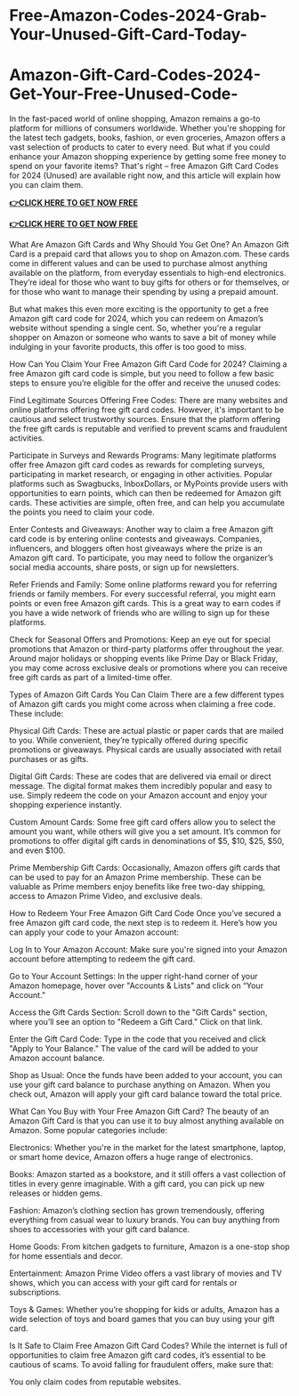 # Free-Amazon-Codes-2024-Grab-Your-Unused-Gift-Card-Today-
# Amazon-Gift-Card-Codes-2024-Get-Your-Free-Unused-Code-
In the fast-paced world of online shopping, Amazon remains a go-to platform for millions of consumers worldwide. Whether you're shopping for the latest tech gadgets, books, fashion, or even groceries, Amazon offers a vast selection of products to cater to every need. But what if you could enhance your Amazon shopping experience by getting some free money to spend on your favorite items? That's right – free Amazon Gift Card Codes for 2024 (Unused) are available right now, and this article will explain how you can claim them.

**[👉CLICK HERE TO GET NOW FREE](https://preofferzon.com/all%20offer%20gift%20card)**


**[👉CLICK HERE TO GET NOW FREE](https://preofferzon.com/all%20offer%20gift%20card)**

What Are Amazon Gift Cards and Why Should You Get One?
An Amazon Gift Card is a prepaid card that allows you to shop on Amazon.com. These cards come in different values and can be used to purchase almost anything available on the platform, from everyday essentials to high-end electronics. They’re ideal for those who want to buy gifts for others or for themselves, or for those who want to manage their spending by using a prepaid amount.

But what makes this even more exciting is the opportunity to get a free Amazon gift card code for 2024, which you can redeem on Amazon’s website without spending a single cent. So, whether you're a regular shopper on Amazon or someone who wants to save a bit of money while indulging in your favorite products, this offer is too good to miss.

How Can You Claim Your Free Amazon Gift Card Code for 2024?
Claiming a free Amazon gift card code is simple, but you need to follow a few basic steps to ensure you’re eligible for the offer and receive the unused codes:

Find Legitimate Sources Offering Free Codes: There are many websites and online platforms offering free gift card codes. However, it's important to be cautious and select trustworthy sources. Ensure that the platform offering the free gift cards is reputable and verified to prevent scams and fraudulent activities.

Participate in Surveys and Rewards Programs: Many legitimate platforms offer free Amazon gift card codes as rewards for completing surveys, participating in market research, or engaging in other activities. Popular platforms such as Swagbucks, InboxDollars, or MyPoints provide users with opportunities to earn points, which can then be redeemed for Amazon gift cards. These activities are simple, often free, and can help you accumulate the points you need to claim your code.

Enter Contests and Giveaways: Another way to claim a free Amazon gift card code is by entering online contests and giveaways. Companies, influencers, and bloggers often host giveaways where the prize is an Amazon gift card. To participate, you may need to follow the organizer’s social media accounts, share posts, or sign up for newsletters.

Refer Friends and Family: Some online platforms reward you for referring friends or family members. For every successful referral, you might earn points or even free Amazon gift cards. This is a great way to earn codes if you have a wide network of friends who are willing to sign up for these platforms.

Check for Seasonal Offers and Promotions: Keep an eye out for special promotions that Amazon or third-party platforms offer throughout the year. Around major holidays or shopping events like Prime Day or Black Friday, you may come across exclusive deals or promotions where you can receive free gift cards as part of a limited-time offer.

Types of Amazon Gift Cards You Can Claim
There are a few different types of Amazon gift cards you might come across when claiming a free code. These include:

Physical Gift Cards: These are actual plastic or paper cards that are mailed to you. While convenient, they’re typically offered during specific promotions or giveaways. Physical cards are usually associated with retail purchases or as gifts.

Digital Gift Cards: These are codes that are delivered via email or direct message. The digital format makes them incredibly popular and easy to use. Simply redeem the code on your Amazon account and enjoy your shopping experience instantly.

Custom Amount Cards: Some free gift card offers allow you to select the amount you want, while others will give you a set amount. It’s common for promotions to offer digital gift cards in denominations of $5, $10, $25, $50, and even $100.

Prime Membership Gift Cards: Occasionally, Amazon offers gift cards that can be used to pay for an Amazon Prime membership. These can be valuable as Prime members enjoy benefits like free two-day shipping, access to Amazon Prime Video, and exclusive deals.

How to Redeem Your Free Amazon Gift Card Code
Once you’ve secured a free Amazon gift card code, the next step is to redeem it. Here’s how you can apply your code to your Amazon account:

Log In to Your Amazon Account: Make sure you're signed into your Amazon account before attempting to redeem the gift card.

Go to Your Account Settings: In the upper right-hand corner of your Amazon homepage, hover over "Accounts & Lists" and click on “Your Account.”

Access the Gift Cards Section: Scroll down to the "Gift Cards" section, where you’ll see an option to "Redeem a Gift Card." Click on that link.

Enter the Gift Card Code: Type in the code that you received and click "Apply to Your Balance." The value of the card will be added to your Amazon account balance.

Shop as Usual: Once the funds have been added to your account, you can use your gift card balance to purchase anything on Amazon. When you check out, Amazon will apply your gift card balance toward the total price.

What Can You Buy with Your Free Amazon Gift Card?
The beauty of an Amazon Gift Card is that you can use it to buy almost anything available on Amazon. Some popular categories include:

Electronics: Whether you're in the market for the latest smartphone, laptop, or smart home device, Amazon offers a huge range of electronics.

Books: Amazon started as a bookstore, and it still offers a vast collection of titles in every genre imaginable. With a gift card, you can pick up new releases or hidden gems.

Fashion: Amazon’s clothing section has grown tremendously, offering everything from casual wear to luxury brands. You can buy anything from shoes to accessories with your gift card balance.

Home Goods: From kitchen gadgets to furniture, Amazon is a one-stop shop for home essentials and decor.

Entertainment: Amazon Prime Video offers a vast library of movies and TV shows, which you can access with your gift card for rentals or subscriptions.

Toys & Games: Whether you’re shopping for kids or adults, Amazon has a wide selection of toys and board games that you can buy using your gift card.

Is It Safe to Claim Free Amazon Gift Card Codes?
While the internet is full of opportunities to claim free Amazon gift card codes, it’s essential to be cautious of scams. To avoid falling for fraudulent offers, make sure that:

You only claim codes from reputable websites.
